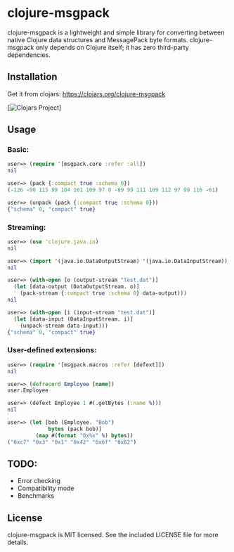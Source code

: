 # clojure-msgpack

clojure-msgpack is a lightweight and simple library for converting
between native Clojure data structures and MessagePack byte formats.
clojure-msgpack only depends on Clojure itself; it has zero third-party
dependencies.

## Installation

Get it from clojars: https://clojars.org/clojure-msgpack

[![Clojars Project](http://clojars.org/clojure-msgpack/latest-version.svg)]

## Usage

### Basic:
```clojure
user=> (require '[msgpack.core :refer :all])
nil

user=> (pack {:compact true :schema 0})
(-126 -90 115 99 104 101 109 97 0 -89 99 111 109 112 97 99 116 -61)

user=> (unpack (pack {:compact true :schema 0}))
{"schema" 0, "compact" true}
`````

### Streaming:
```clojure
user=> (use 'clojure.java.io)
nil

user=> (import '(java.io.DataOutputStream) '(java.io.DataInputStream))
nil

user=> (with-open [o (output-stream "test.dat")]
  (let [data-output (DataOutputStream. o)]
    (pack-stream {:compact true :schema 0} data-output)))
nil

user=> (with-open [i (input-stream "test.dat")]
  (let [data-input (DataInputStream. i)]
    (unpack-stream data-input)))
{"schema" 0, "compact" true}
```

### User-defined extensions:
```clojure
user=> (require '[msgpack.macros :refer [defext]])
nil

user=> (defrecord Employee [name])
user.Employee

user=> (defext Employee 1 #(.getBytes (:name %)))
nil

user=> (let [bob (Employee. "Bob")
             bytes (pack bob)]
         (map #(format "0x%x" %) bytes))
("0xc7" "0x3" "0x1" "0x42" "0x6f" "0x62")
```

## TODO:
* Error checking
* Compatibility mode
* Benchmarks

## License

clojure-msgpack is MIT licensed. See the included LICENSE file for more details.
